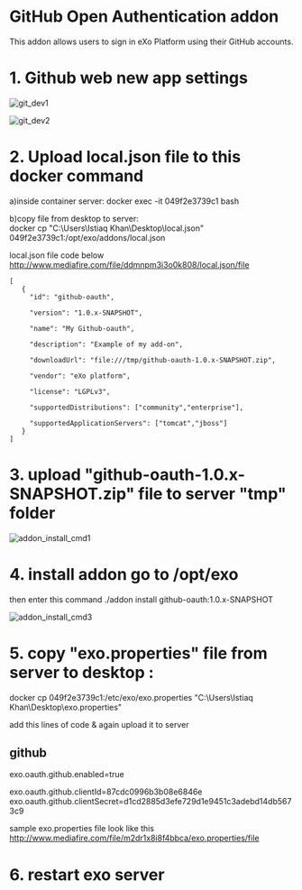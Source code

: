 # GitHub Open Authentication addon
This addon allows users to sign in eXo Platform using their GitHub accounts.

# 1. Github web new app settings
![git_dev1](https://user-images.githubusercontent.com/1423939/43135120-98bdc6c0-8f44-11e8-9662-c5fd8b96c8a7.PNG)


![git_dev2](https://user-images.githubusercontent.com/1423939/43135121-98e55c76-8f44-11e8-8657-11a3738eca42.PNG)



# 2. Upload local.json file to this docker command

   a)inside container server: 
   docker exec -it 049f2e3739c1 bash
   
   b)copy file from desktop to server:   
   docker cp  "C:\Users\Istiaq Khan\Desktop\local.json" 049f2e3739c1:/opt/exo/addons/local.json
   
   local.json file code below
   http://www.mediafire.com/file/ddmnpm3i3o0k808/local.json/file
   
    [
       {
         "id": "github-oauth",

         "version": "1.0.x-SNAPSHOT",

         "name": "My Github-oauth",

         "description": "Example of my add-on",

         "downloadUrl": "file:///tmp/github-oauth-1.0.x-SNAPSHOT.zip",

         "vendor": "eXo platform",

         "license": "LGPLv3",

         "supportedDistributions": ["community","enterprise"],

         "supportedApplicationServers": ["tomcat","jboss"]
       }
    ]
    
    

# 3. upload "github-oauth-1.0.x-SNAPSHOT.zip"  file to server "tmp" folder
   
![addon_install_cmd1](https://user-images.githubusercontent.com/1423939/43135040-57898e32-8f44-11e8-8d1a-07ba562a13c8.PNG)



# 4. install addon go to /opt/exo
   then enter this command
   ./addon install github-oauth:1.0.x-SNAPSHOT
   
   ![addon_install_cmd3](https://user-images.githubusercontent.com/1423939/43135411-9ea7a064-8f45-11e8-85c5-e2eb6b55e7eb.PNG)
   
   
# 5. copy "exo.properties" file from  server to desktop :  
   docker cp   049f2e3739c1:/etc/exo/exo.properties "C:\Users\Istiaq Khan\Desktop\exo.properties"
   
   add this lines of code & again upload it to server
   
   ## github
   exo.oauth.github.enabled=true
   
   exo.oauth.github.clientId=87cdc0996b3b08e6846e
   exo.oauth.github.clientSecret=d1cd2885d3efe729d1e9451c3adebd14db5673c9
   
   sample exo.properties file look like this
   http://www.mediafire.com/file/m2dr1x8i8f4bbca/exo.properties/file


# 6. restart exo server








